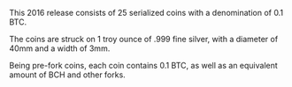 This 2016 release consists of 25 serialized coins with a denomination of 0.1 BTC.

The coins are struck on 1 troy ounce of .999 fine silver, with a diameter of 40mm and a width of 3mm.

Being pre-fork coins, each coin contains 0.1 BTC, as well as an equivalent amount of BCH and other forks.
